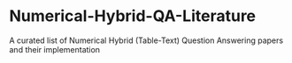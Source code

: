 # Numerical-Hybrid-QA-Literature
A curated list of Numerical Hybrid (Table-Text) Question Answering papers and their implementation
